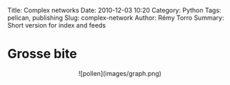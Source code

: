 Title: Complex networks
Date: 2010-12-03 10:20
Category: Python
Tags: pelican, publishing
Slug: complex-network
Author: Rémy Torro
Summary: Short version for index and feeds

# Grosse bite 

<center>![pollen](images/graph.png)</center>

